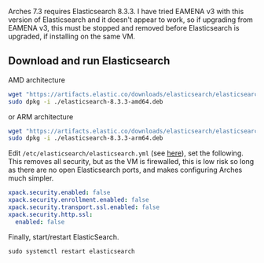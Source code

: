 Arches 7.3 requires Elasticsearch 8.3.3. I have tried EAMENA v3 with this version of Elasticsearch and it doesn't appear to work, so if upgrading from EAMENA v3, this must be stopped and removed before Elasticsearch is upgraded, if installing on the same VM.

## Download and run Elasticsearch

AMD architecture

```bash
wget "https://artifacts.elastic.co/downloads/elasticsearch/elasticsearch-8.3.3-amd64.deb"
sudo dpkg -i ./elasticsearch-8.3.3-amd64.deb
```

or ARM architecture

```bash
wget "https://artifacts.elastic.co/downloads/elasticsearch/elasticsearch-8.3.3-arm64.deb"
sudo dpkg -i ./elasticsearch-8.3.3-arm64.deb
```

Edit `/etc/elasticsearch/elasticsearch.yml` (see [here](https://github.com/eamena-project/eamena-arches-dev/blob/main/dbs/database.eamena/install/prerequisites/elasticsearch.yml)), set the following. This removes all security, but as the VM is firewalled, this is low risk so long as there are no open Elasticsearch ports, and makes configuring Arches much simpler.

```yaml
xpack.security.enabled: false
xpack.security.enrollment.enabled: false
xpack.security.transport.ssl.enabled: false
xpack.security.http.ssl:
  enabled: false
```

Finally, start/restart ElasticSearch.

```shell
sudo systemctl restart elasticsearch
```
